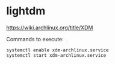 # lightdm

https://wiki.archlinux.org/title/XDM

Commands to execute:

```
systemctl enable xdm-archlinux.service  
systemctl start xdm-archlinux.service 
```
